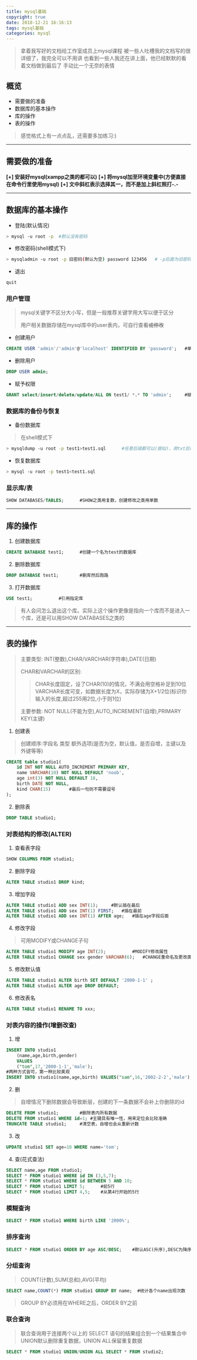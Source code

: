 ```yaml
---
title: mysql基础
copyright: true
date: 2018-12-21 16:16:13
tags: mysql基础
categories: mysql
---
```

>拿着我写好的文档给工作室成员上mysql课程
>被一些人吐槽我的文档写的很详细了，我完全可以不用讲
>也看到一些人我还在讲上面，他已经默默的看着文档做到最后了
>手动比一个无奈的表情 

## 概览
* 需要做的准备
* 数据库的基本操作
* 库的操作
* 表的操作

>感觉格式上有一点点乱，还需要多加练习:)
***
<!-- more -->

## 需要做的准备
**[+] 安装好mysql(xampp之类的都可以)**
**[+] 将mysql加至环境变量中(方便直接在命令行里使用mysql)**
**[+] 文中斜杠表示选择其一，而不是加上斜杠照打-.-**

***
## 数据库的基本操作

- 登陆(默认情况)

```sh
> mysql -u root -p	#默认没有密码
```

- 修改密码(shell模式下)

```sh
> mysqladmin -u root -p 旧密码(默认为空) password 123456	# -p后面为旧密码，password后面为新密码
```

- 退出

```sh
quit
```

### 用户管理

>mysql关键字不区分大小写，但是一般推荐关键字用大写以便于区分
>
>用户相关数据存储在mysql库中的user表内，可自行查看~~或修改~~

- 创建用户

```sql
CREATE USER 'admin'/'admin'@'localhost' IDENTIFIED BY 'password';	#单引号中内容按需求自行替换	
```

- 删除用户

```sql
DROP USER admin;
```

- 赋予权限

```sql
GRANT select/insert/delete/update/ALL ON test1/ *.* TO 'admin';		#赋予什么权限用于什么库上
```

### 数据库的备份与恢复

- 备份数据库

> 在shell模式下

```sh
> mysqldump -u root -p test1>test1.sql 		#任意后缀都可以(貌似)，用txt后缀可看出实际是如何备份的
```

- 恢复数据库

```sh
> mysql -u root -p test1<test1.sql
```

### 显示库/表

```sql
SHOW DATABASES/TABLES;		#SHOW之类用复数，创建修改之类用单数
```

***

## 库的操作


1. 创建数据库

```sql
CREATE DATABASE test1;		#创建一个名为test的数据库
```

2. 删除数据库

```sql
DROP DATABASE test1;		#删库然后跑路
```

3. 打开数据库

```sql
USE test1;			#引用指定库
```

>有人会问怎么退出这个库。实际上这个操作更像是指向一个库而不是进入一个库，还是可以用SHOW DATABASES之类的

***

## 表的操作 

>主要类型: INT(整数),CHAR/VARCHAR(字符串),DATE(日期)  
>
>CHAR和VARCHAR的区别:  
>>CHAR长度固定，设了CHAR(10)的情况，不满会用空格补足到10位  
>>VARCHAR长度可变，如数据长度为X，实际存储为X+1/2位(标识你输入的长度,超过255用2位,小于则1位)
>
>主要参数: NOT NULL(不能为空),AUTO_INCREMENT(自增),PRIMARY KEY(主键)

1. 创建表

>创建顺序:字段名 类型 额外选项(是否为空，默认值，是否自增，主键以及外键等等)

```sql
CREATE table studio1(
	id INT NOT NULL AUTO_INCREMENT PRIMARY KEY,
	name VARCHAR(10) NOT NULL DEFAULT 'noob',
	age int(3) NOT NULL DEFAULT 18,
	birth DATE NOT NULL,
	kind CHAR(15)		#最后一句则不需要逗号
);
```

2. 删除表

```sql
DROP TABLE studio1;
```

### 对表结构的修改(ALTER)

1. 查看表字段

```sql
SHOW COLUMNS FROM studio1;
```

2. 删除字段

```sql
ALTER TABLE studio1 DROP kind;
```

3. 增加字段

```sql
ALTER TABLE studio1 ADD sex INT(1);		#默认插在最后
ALTER TABLE studio1 ADD sex INT(1) FIRST;	#插在最前
ALTER TABLE studio1 ADD sex INT(1) AFTER age;	#插在age字段后面
```

4. 修改字段

> 可用MODIFY或CHANGE子句

```sql
ALTER TABLE studio1 MODIFY age INT(2);			#MODIFY修改属性
ALTER TABLE studio1 CHANGE sex gender VARCHAR(6);	#CHANGE重命名及更改类型
```

5. 修改默认值

```sql
ALTER TABLE studio1 ALTER birth SET DEFAULT '2000-1-1' ;
ALTER TABLE studio1 ALTER age DROP DEFAULT;
```

6. 修改表名

```sql
ALTER TABLE studio1 RENAME TO xxx;
```

### 对表内容的操作(增删改查)

1. 增

```sql
INSERT INTO studio1
	(name,age,birth,gender)
	VALUES
	("tom",17,'2000-1-1','male');
#两种方式皆可，第一种比较美观
INSERT INTO studio1(name,age,birth) VALUES("sam",16,'2002-2-2','male');
```

2. 删

>自增情况下删除数据会导致断层，创建的下一条数据不会补上你删除的id

```sql
DELETE FROM studio1;		#删除表内所有数据
DELETE FROM studio1 WHERE id=1;	#主键具有唯一性，用来定位会比较准确
TRUNCATE TABLE studio1;		#清空表，自增也会从重新计数
```

3. 改

```sql
UPDATE studio1 SET age=18 WHERE name='tom';
```

4. 查(花式查法)

```sql
SELECT name,age FROM studio1;
SELECT * FROM studio1 WHERE id IN (3,5,7);
SELECT * FROM studio1 WHERE id BETWEEN 5 AND 10;
SELECT * FROM studio1 LIMIT 5;		#前5行
SELECT * FROM studio1 LIMIT 4,5;	#从第4行开始的5行
```

### 模糊查询

```sql
SELECT * FROM studio1 WHERE birth LIKE '2000%';
```

### 排序查询

```sql
SELECT * FROM studio1 ORDER BY age ASC/DESC;	#默认ASC(升序),DESC为降序
```

### 分组查询

> COUNT(计数),SUM(总和),AVG(平均)

```sql
SELECT name,COUNT(*) FROM studio1 GROUP BY name;  #统计各个name出现次数
```

>GROUP BY必须用在WHERE之后，ORDER BY之前

### 联合查询

> 联合查询用于连接两个以上的 SELECT 语句的结果组合到一个结果集合中
> UNION默认删除重复数据，UNION ALL保留重复数据

```sql
SELECT * FROM studio1 UNION/UNION ALL SELECT * FROM studio2;
```
